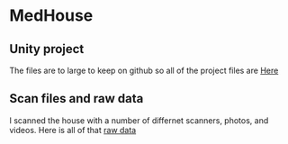 # MedHouse
 
## Unity project
The files are to large to keep on github so all of the project files are [Here](https://drive.google.com/drive/folders/1TFBLq-100n7vMQitsJ9-IC0ImUi1ozAw?usp=sharing)

## Scan files and raw data
I scanned the house with a number of differnet scanners, photos, and videos. Here is all of that [raw data](https://drive.google.com/drive/folders/12bJBx4TeguMURPfgShpT2rWvWK6WKMkY?usp=sharing) 